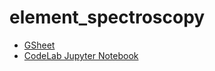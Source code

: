 # element_spectroscopy

- [GSheet](https://docs.google.com/spreadsheets/d/1MD5uxDP-lS6_MAxFh7J8BtcXy6wE5Wq1LT0sF8NkDj4/edit?usp=sharing)
- [CodeLab Jupyter Notebook](https://colab.research.google.com/drive/1thUbp7auxVGaNAcRnZGt-bBBneokCWMb?usp=sharing)

